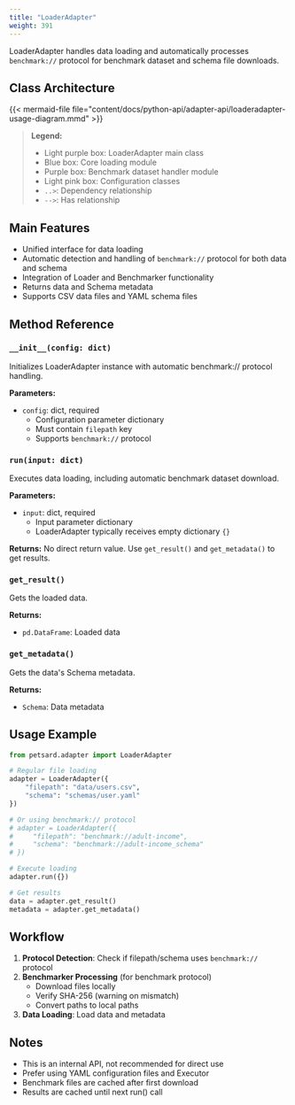 ```yaml
---
title: "LoaderAdapter"
weight: 391
---
```


LoaderAdapter handles data loading and automatically processes `benchmark://` protocol for benchmark dataset and schema file downloads.

## Class Architecture

{{< mermaid-file file="content/docs/python-api/adapter-api/loaderadapter-usage-diagram.mmd" >}}

> **Legend:**
> - Light purple box: LoaderAdapter main class
> - Blue box: Core loading module
> - Purple box: Benchmark dataset handler module
> - Light pink box: Configuration classes
> - `..>`: Dependency relationship
> - `-->`: Has relationship

## Main Features

- Unified interface for data loading
- Automatic detection and handling of `benchmark://` protocol for both data and schema
- Integration of Loader and Benchmarker functionality
- Returns data and Schema metadata
- Supports CSV data files and YAML schema files

## Method Reference

### `__init__(config: dict)`

Initializes LoaderAdapter instance with automatic benchmark:// protocol handling.

**Parameters:**
- `config`: dict, required
  - Configuration parameter dictionary
  - Must contain `filepath` key
  - Supports `benchmark://` protocol

### `run(input: dict)`

Executes data loading, including automatic benchmark dataset download.

**Parameters:**
- `input`: dict, required
  - Input parameter dictionary
  - LoaderAdapter typically receives empty dictionary `{}`

**Returns:**
No direct return value. Use `get_result()` and `get_metadata()` to get results.

### `get_result()`

Gets the loaded data.

**Returns:**
- `pd.DataFrame`: Loaded data

### `get_metadata()`

Gets the data's Schema metadata.

**Returns:**
- `Schema`: Data metadata

## Usage Example

```python
from petsard.adapter import LoaderAdapter

# Regular file loading
adapter = LoaderAdapter({
    "filepath": "data/users.csv",
    "schema": "schemas/user.yaml"
})

# Or using benchmark:// protocol
# adapter = LoaderAdapter({
#     "filepath": "benchmark://adult-income",
#     "schema": "benchmark://adult-income_schema"
# })

# Execute loading
adapter.run({})

# Get results
data = adapter.get_result()
metadata = adapter.get_metadata()
```

## Workflow

1. **Protocol Detection**: Check if filepath/schema uses `benchmark://` protocol
2. **Benchmarker Processing** (for benchmark protocol)
   - Download files locally
   - Verify SHA-256 (warning on mismatch)
   - Convert paths to local paths
3. **Data Loading**: Load data and metadata

## Notes

- This is an internal API, not recommended for direct use
- Prefer using YAML configuration files and Executor
- Benchmark files are cached after first download
- Results are cached until next run() call